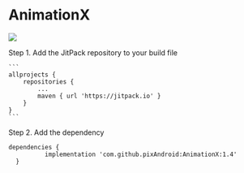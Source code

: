 # AnimationX

[![](https://jitpack.io/v/pixAndroid/AnimationX.svg)](https://jitpack.io/#pixAndroid/AnimationX)




Step 1. Add the JitPack repository to your build file

    ```
	allprojects {
		repositories {
			...
			maven { url 'https://jitpack.io' }
		}
	}
    ```
  
  Step 2. Add the dependency
  ```
dependencies {
	        implementation 'com.github.pixAndroid:AnimationX:1.4'
	}
  ```
  
  
